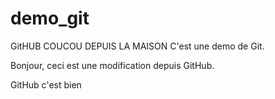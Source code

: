 # demo_git

GitHUB
COUCOU DEPUIS LA MAISON
C'est une demo de Git.

Bonjour, ceci est une modification depuis GitHub.

GitHub c'est bien
